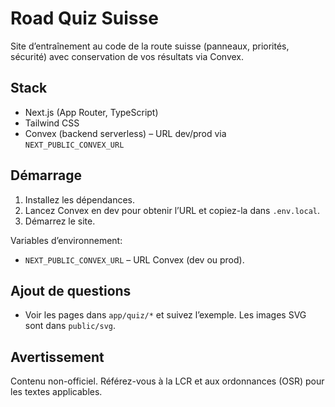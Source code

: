 # Road Quiz Suisse

Site d’entraînement au code de la route suisse (panneaux, priorités, sécurité) avec conservation de vos résultats via Convex.

## Stack
- Next.js (App Router, TypeScript)
- Tailwind CSS
- Convex (backend serverless) – URL dev/prod via `NEXT_PUBLIC_CONVEX_URL`

## Démarrage
1. Installez les dépendances.
2. Lancez Convex en dev pour obtenir l’URL et copiez-la dans `.env.local`.
3. Démarrez le site.

Variables d’environnement:
- `NEXT_PUBLIC_CONVEX_URL` – URL Convex (dev ou prod).

## Ajout de questions
- Voir les pages dans `app/quiz/*` et suivez l’exemple. Les images SVG sont dans `public/svg`.

## Avertissement
Contenu non-officiel. Référez-vous à la LCR et aux ordonnances (OSR) pour les textes applicables.
